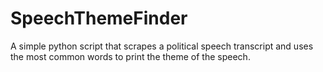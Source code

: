 # SpeechThemeFinder
A simple python script that scrapes a political speech transcript and uses the most common words to print the theme of the speech.
